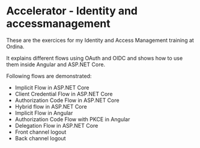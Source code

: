 # Accelerator - Identity and accessmanagement
These are the exercices for my Identity and Access Management training at Ordina.

It explains different flows using OAuth and OIDC and shows how to use them inside Angular and ASP.NET Core.

Following flows are demonstrated:
- Implicit Flow in ASP.NET Core
- Client Credential Flow in ASP.NET Core
- Authorization Code Flow in ASP.NET Core
- Hybrid flow in ASP.NET Core
- Implicit Flow in Angular
- Authorization Code Flow with PKCE in Angular
- Delegation Flow in ASP.NET Core
- Front channel logout
- Back channel logout

